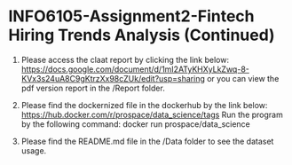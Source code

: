 # INFO6105-Assignment2-Fintech Hiring Trends Analysis (Continued)

1) Please access the claat report by clicking the link below:
https://docs.google.com/document/d/1mI2ATyKHXyLkZwq-8-KVx3s24uA8C9gKtrzXx98cZUk/edit?usp=sharing
or you can view the pdf version report in the /Report folder.

2) Please find the dockernized file in the dockerhub by the link below:
https://hub.docker.com/r/prospace/data_science/tags
Run the program by the following command:
docker run prospace/data_science

3) Please find the README.md file in the /Data folder to see the dataset usage.
